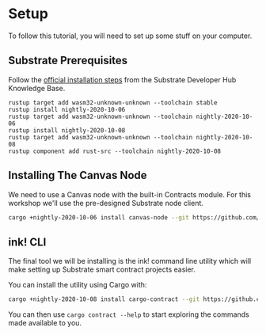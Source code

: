 Setup
===

To follow this tutorial, you will need to set up some stuff on your computer.

## Substrate Prerequisites

Follow the
[official installation steps](https://substrate.dev/docs/en/knowledgebase/getting-started/) from the
Substrate Developer Hub Knowledge Base.

```
rustup target add wasm32-unknown-unknown --toolchain stable
rustup install nightly-2020-10-06
rustup target add wasm32-unknown-unknown --toolchain nightly-2020-10-06
rustup install nightly-2020-10-08
rustup target add wasm32-unknown-unknown --toolchain nightly-2020-10-08
rustup component add rust-src --toolchain nightly-2020-10-08
```

## Installing The Canvas Node

We need to use a Canvas node with the built-in Contracts module. For this workshop we'll use the pre-designed Substrate node client.

```bash
cargo +nightly-2020-10-06 install canvas-node --git https://github.com/paritytech/canvas-node.git --tag v0.1.0 --force
```

## ink! CLI

The final tool we will be installing is the ink! command line utility which will make setting up Substrate smart contract projects easier.

You can install the utility using Cargo with:

```bash
cargo +nightly-2020-10-08 install cargo-contract --git https://github.com/paritytech/cargo-contract.git --rev 6d4c18a --force
```

You can then use `cargo contract --help` to start exploring the commands made available to you.
